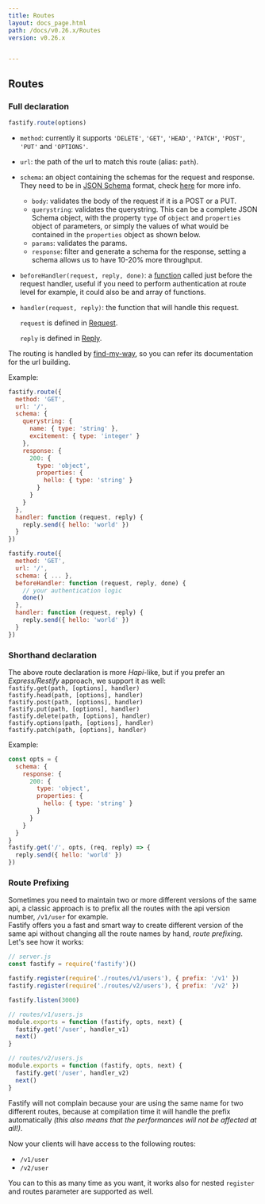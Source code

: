 ```yaml
---
title: Routes
layout: docs_page.html
path: /docs/v0.26.x/Routes
version: v0.26.x


---
```


## Routes
<a name="full-declaration"></a>
### Full declaration
```js
fastify.route(options)
```
* `method`: currently it supports `'DELETE'`, `'GET'`, `'HEAD'`, `'PATCH'`, `'POST'`, `'PUT'` and `'OPTIONS'`.

* `url`: the path of the url to match this route (alias: `path`).
* `schema`: an object containing the schemas for the request and response.
They need to be in
  [JSON Schema](http://json-schema.org/) format, check [here](/docs/v0.26.x/Validation-And-Serialize) for more info.

  * `body`: validates the body of the request if it is a POST or a
    PUT.
  * `querystring`: validates the querystring. This can be a complete JSON
  Schema object, with the property `type` of `object` and `properties` object of parameters, or
  simply the values of what would be contained in the `properties` object as shown below.
  * `params`: validates the params.
  * `response`: filter and generate a schema for the response, setting a
    schema allows us to have 10-20% more throughput.
* `beforeHandler(request, reply, done)`: a [function](/docs/v0.26.x/Hooks#before-handler) called just before the request handler, useful if you need to perform authentication at route level for example, it could also be and array of functions.
* `handler(request, reply)`: the function that will handle this request.

  `request` is defined in [Request](/docs/v0.26.x/Request).

  `reply` is defined in [Reply](/docs/v0.26.x/Reply).

The routing is handled by [find-my-way](https://github.com/delvedor/find-my-way), so you can refer its documentation for the url building.

Example:
```js
fastify.route({
  method: 'GET',
  url: '/',
  schema: {
    querystring: {
      name: { type: 'string' },
      excitement: { type: 'integer' }
    },
    response: {
      200: {
        type: 'object',
        properties: {
          hello: { type: 'string' }
        }
      }
    }
  },
  handler: function (request, reply) {
    reply.send({ hello: 'world' })
  }
})
```

```js
fastify.route({
  method: 'GET',
  url: '/',
  schema: { ... },
  beforeHandler: function (request, reply, done) {
    // your authentication logic
    done()
  },
  handler: function (request, reply) {
    reply.send({ hello: 'world' })
  }
})
```

<a name="shorthand-declaration"></a>
### Shorthand declaration
The above route declaration is more *Hapi*-like, but if you prefer an *Express/Restify* approach, we support it as well:  
`fastify.get(path, [options], handler)`  
`fastify.head(path, [options], handler)`  
`fastify.post(path, [options], handler)`  
`fastify.put(path, [options], handler)`  
`fastify.delete(path, [options], handler)`  
`fastify.options(path, [options], handler)`  
`fastify.patch(path, [options], handler)`  

Example:
```js
const opts = {
  schema: {
    response: {
      200: {
        type: 'object',
        properties: {
          hello: { type: 'string' }
        }
      }
    }
  }
}
fastify.get('/', opts, (req, reply) => {
  reply.send({ hello: 'world' })
})
```

<a name="route-prefixing"></a>
### Route Prefixing
Sometimes you need to maintain two or more different versions of the same api, a classic approach is to prefix all the routes with the api version number, `/v1/user` for example.  
Fastify offers you a fast and smart way to create different version of the same api without changing all the route names by hand, *route prefixing*. Let's see how it works:

```js
// server.js
const fastify = require('fastify')()

fastify.register(require('./routes/v1/users'), { prefix: '/v1' })
fastify.register(require('./routes/v2/users'), { prefix: '/v2' })

fastify.listen(3000)
```
```js
// routes/v1/users.js
module.exports = function (fastify, opts, next) {
  fastify.get('/user', handler_v1)
  next()
}
```
```js
// routes/v2/users.js
module.exports = function (fastify, opts, next) {
  fastify.get('/user', handler_v2)
  next()
}
```
Fastify will not complain because your are using the same name for two different routes, because at compilation time it will handle the prefix automatically *(this also means that the performances will not be affected at all!)*.

Now your clients will have access to the following routes:
- `/v1/user`
- `/v2/user`

You can to this as many time as you want, it works also for nested `register` and routes parameter are supported as well.
